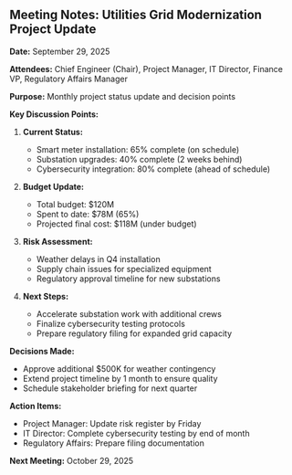 ## Meeting Notes: Utilities Grid Modernization Project Update

**Date:** September 29, 2025

**Attendees:** Chief Engineer (Chair), Project Manager, IT Director, Finance VP, Regulatory Affairs Manager

**Purpose:** Monthly project status update and decision points

**Key Discussion Points:**

1. **Current Status:**
   - Smart meter installation: 65% complete (on schedule)
   - Substation upgrades: 40% complete (2 weeks behind)
   - Cybersecurity integration: 80% complete (ahead of schedule)

2. **Budget Update:**
   - Total budget: $120M
   - Spent to date: $78M (65%)
   - Projected final cost: $118M (under budget)

3. **Risk Assessment:**
   - Weather delays in Q4 installation
   - Supply chain issues for specialized equipment
   - Regulatory approval timeline for new substations

4. **Next Steps:**
   - Accelerate substation work with additional crews
   - Finalize cybersecurity testing protocols
   - Prepare regulatory filing for expanded grid capacity

**Decisions Made:**
- Approve additional $500K for weather contingency
- Extend project timeline by 1 month to ensure quality
- Schedule stakeholder briefing for next quarter

**Action Items:**
- Project Manager: Update risk register by Friday
- IT Director: Complete cybersecurity testing by end of month
- Regulatory Affairs: Prepare filing documentation

**Next Meeting:** October 29, 2025